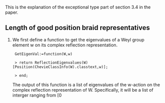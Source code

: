 This is the explanation of the exceptional type part of section 3.4 in the paper.

Length of good position braid representatives
------
1. We first define a function to get the eigenvalues of a Weyl group element w on its complex reflection representation. 
    
        GetEigenVal:=function(W,w)
   
        > return ReflectionEigenvalues(W)[Position(ChevieClassInfo(W).classtext,w)];
   
        > end;

   The output of this function is a list of eigenvalues of the w-action on the complex reflection representation of W. Specifically, it will be a list of interger ranging from [0
